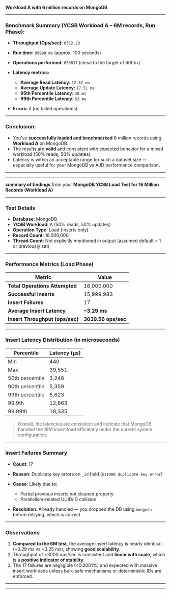 **Workload A with 6 million records on MongoDB** 

---

###  **Benchmark Summary (YCSB Workload A – 6M records, Run Phase):**

* **Throughput (Ops/sec):** `6312.28`
* **Run time:** `99998 ms` (approx. 100 seconds)
* **Operations performed:** `630837` (close to the target of 600k+)
* **Latency metrics:**

  * **Average Read Latency:** `12.32 ms`
  * **Average Update Latency:** `17.51 ms`
  * **95th Percentile Latency:** `30 ms`
  * **99th Percentile Latency:** `53 ms`
* **Errors:** `0` (no failed operations)

---

### **Conclusion:**

* You’ve **successfully loaded and benchmarked** 6 million records using **Workload A** on MongoDB.
* The results are **valid** and consistent with expected behavior for a mixed workload (50% reads, 50% updates).
* Latency is within an acceptable range for such a dataset size — especially useful for your MongoDB vs AJD performance comparison.

---
---

**summary of findings** from your **MongoDB YCSB Load Test for 16 Million Records (Workload A)** 

---

### **Test Details**

* **Database**: MongoDB
* **YCSB Workload**: A (50% reads, 50% updates)
* **Operation Type**: Load (Inserts only)
* **Record Count**: 16,000,000
* **Thread Count**: Not explicitly mentioned in output (assumed default = 1 or previously set)

---

### **Performance Metrics (Load Phase)**

| Metric                          | Value               |
| ------------------------------- | ------------------- |
| **Total Operations Attempted**  | 16,000,000          |
| **Successful Inserts**          | 15,999,983          |
| **Insert Failures**             | 17                  |
| **Average Insert Latency**      | **\~3.29 ms**       |
| **Insert Throughput (ops/sec)** | **3039.56 ops/sec** |

---

### **Insert Latency Distribution (in microseconds)**

| Percentile      | Latency (µs) |
| --------------- | ------------ |
| Min             | 440          |
| Max             | 39,551       |
| 50th percentile | 3,248        |
| 90th percentile | 5,359        |
| 99th percentile | 8,623        |
| 99.9th          | 12,863       |
| 99.99th         | 18,335       |

> Overall, the latencies are consistent and indicate that MongoDB handled the 16M insert load efficiently under the current system configuration.

---

### **Insert Failures Summary**

* **Count**: 17
* **Reason**: Duplicate key errors on `_id` field (`E11000 duplicate key error`)
* **Cause**: Likely due to:

  * Partial previous inserts not cleaned properly
  * Parallelism-related UUID/ID collision
* **Resolution**: Already handled — you dropped the DB using `mongosh` before retrying, which is correct.

---

### Observations

1. **Compared to the 6M test**, the average insert latency is nearly identical (\~3.29 ms vs \~3.25 ms), showing **good scalability**.
2. Throughput of \~3000 ops/sec is consistent and **linear with scale**, which is a **positive indicator of stability**.
3. The 17 failures are negligible (<0.0001%) and expected with massive insert workloads unless bulk-safe mechanisms or deterministic IDs are enforced.

---
---



